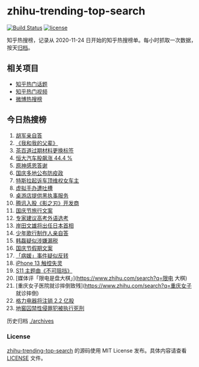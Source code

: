 # zhihu-trending-top-search

[![Build Status](https://github.com/justjavac/zhihu-trending-top-search/workflows/ci/badge.svg?branch=main)](https://github.com/justjavac/zhihu-trending-top-search/actions)
[![license](https://img.shields.io/github/license/justjavac/zhihu-trending-top-search)](https://github.com/justjavac/zhihu-trending-top-search/blob/main/LICENSE)

知乎热搜榜，记录从 2020-11-24 日开始的知乎热搜榜单。每小时抓取一次数据，按天[归档](./archives)。

## 相关项目

- [知乎热门话题](https://github.com/justjavac/zhihu-trending-hot-questions)
- [知乎热门视频](https://github.com/justjavac/zhihu-trending-hot-video)
- [微博热搜榜](https://github.com/justjavac/weibo-trending-hot-search)

## 今日热搜榜

<!-- BEGIN -->
<!-- 最后更新时间 Fri Oct 01 2021 16:07:46 GMT+0800 (China Standard Time) -->

1. [胡军亲自答](https://www.zhihu.com/search?q=长津湖)
1. [《我和我的父辈》](https://www.zhihu.com/search?q=我和我的父辈)
1. [茶百道过期材料更换标签](https://www.zhihu.com/search?q=茶百道)
1. [恒大汽车股飙涨 44.4 %](https://www.zhihu.com/search?q=恒大)
1. [原神感恩答谢](https://www.zhihu.com/search?q=原神)
1. [国庆多地公布防疫政](https://www.zhihu.com/search?q=国庆防疫政策)
1. [特斯拉起诉车顶维权女车主](https://www.zhihu.com/search?q=车顶维权)
1. [虚拟手办遭吐槽](https://www.zhihu.com/search?q=虚拟手办)
1. [桌游店提供黑执事服务](https://www.zhihu.com/search?q=桌游)
1. [腾讯入股《影之刃》开发商](https://www.zhihu.com/search?q=影之刃)
1. [国庆节旅行文案](https://www.zhihu.com/search?q=国庆节旅行文案)
1. [专家建议高考外语选考](https://www.zhihu.com/search?q=外语)
1. [岸田文雄将出任日本首相](https://www.zhihu.com/search?q=岸田文雄)
1. [少年歌行制作人亲自答](https://www.zhihu.com/search?q=少年歌行)
1. [韩磊疑似涉嫌漏税](https://www.zhihu.com/search?q=韩磊)
1. [国庆节假期文案](https://www.zhihu.com/search?q=国庆节假期文案)
1. [「病媛」事件疑似反转](https://www.zhihu.com/search?q=病媛)
1. [iPhone 13 触控失灵](https://www.zhihu.com/search?q=iPhone13)
1. [S11 主题曲《不可阻挡》](https://www.zhihu.com/search?q=s11主题曲)
1. [媒体评「限电是盘大棋」](https://www.zhihu.com/search?q=限电 大棋)
1. [重庆女子医院就诊摔倒致残](https://www.zhihu.com/search?q=重庆女子 就诊摔倒)
1. [格力电器将注销 2.2 亿股](https://www.zhihu.com/search?q=格力股份)
1. [地窖囚禁性侵罪犯被执行死刑](https://www.zhihu.com/search?q=地窖囚禁)

<!-- END -->

历史归档 [./archives](./archives)

### License

[zhihu-trending-top-search](https://github.com/justjavac/zhihu-trending-top-search)
的源码使用 MIT License 发布。具体内容请查看 [LICENSE](./LICENSE) 文件。
